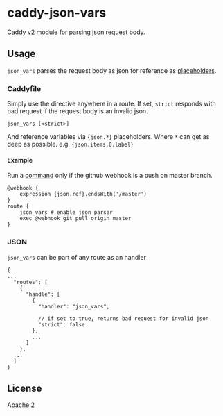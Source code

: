 # caddy-json-vars
Caddy v2 module for parsing json request body.

## Usage

`json_vars` parses the request body as json for reference as [placeholders](https://caddyserver.com/docs/caddyfile/concepts#placeholders).

### Caddyfile

Simply use the directive anywhere in a route. If set, `strict` responds with bad request if the request body is an invalid json.
```
json_vars [<strict>]
```

And reference variables via `{json.*}` placeholders. Where `*` can get as deep as possible. e.g. `{json.items.0.label}`


#### Example

Run a [command](https://github.com/abiosoft/caddy-exec) only if the github webhook is a push on master branch.
```
@webhook {
    expression {json.ref}.endsWith('/master')
}
route {
    json_vars # enable json parser
    exec @webhook git pull origin master
}
```

### JSON

`json_vars` can be part of any route as an handler

```jsonc
{
...
  "routes": [
    {
      "handle": [
        {
          "handler": "json_vars",

          // if set to true, returns bad request for invalid json
          "strict": false 
        },
        ...
      ]
    },
  ...
  ]
}
```

## License

Apache 2
